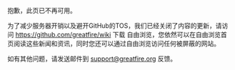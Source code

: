 抱歉，此页已不再可用。

为了减少服务器开销以及避开GitHub的TOS，我们已经关闭了内容的更新，请访问 https://github.com/greatfire/wiki 下载
自由浏览，您依然可以在自由浏览首页阅读这些新闻和资讯，同时您还可以通过自由浏览访问任何被屏蔽的网站。

如有其他问题，请发送邮件到 support@greatfire.org 反馈。
